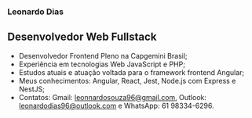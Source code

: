 ### Leonardo Dias

## Desenvolvedor Web Fullstack 


- Desenvolvedor Frontend Pleno na Capgemini Brasil;
- Experiência em tecnologias Web JavaScript e PHP;
- Estudos atuais e atuação voltada para o framework frontend Angular;
- Meus conhecimentos: Angular, React, Jest, Node.js com Express e NestJS;
- Contatos: Gmail: leonnardosouza96@gmail.com, Outlook: leonardodias96@outlook.com e WhatsApp: 61 98334-6296.
